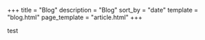 +++
title = "Blog"
description = "Blog"
sort_by = "date"
template = "blog.html"
page_template = "article.html"
+++

test